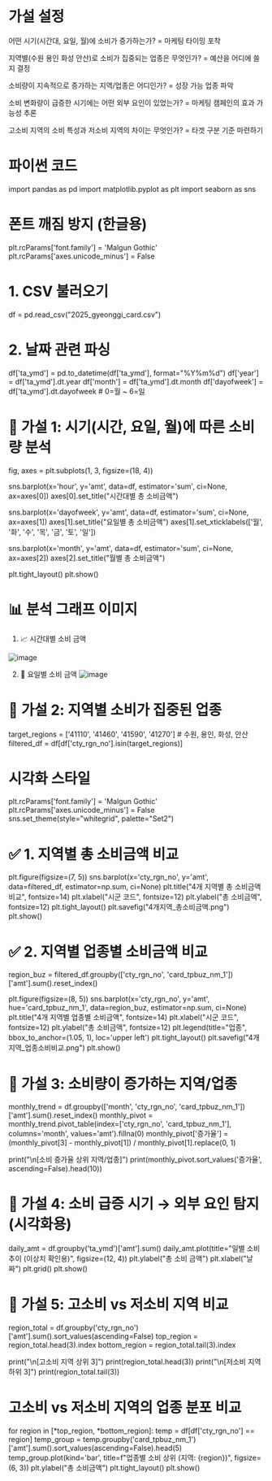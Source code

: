 # 가설 설정

어떤 시기(시간대, 요일, 월)에 소비가 증가하는가? = 마케팅 타이밍 포착

지역별(수원 용인 화성 안산)로 소비가 집중되는 업종은 무엇인가? = 예산을 어디에 쓸지 결정

소비량이 지속적으로 증가하는 지역/업종은 어디인가? = 성장 가능 업종 파악

소비 변화량이 급증한 시기에는 어떤 외부 요인이 있었는가? = 마케팅 캠페인의 효과 가능성 추론

고소비 지역의 소비 특성과 저소비 지역의 차이는 무엇인가? = 타겟 구분 기준 마련하기

# 파이썬 코드

import pandas as pd
import matplotlib.pyplot as plt
import seaborn as sns

# 폰트 깨짐 방지 (한글용)
plt.rcParams['font.family'] = 'Malgun Gothic'
plt.rcParams['axes.unicode_minus'] = False

# 1. CSV 불러오기
df = pd.read_csv("2025_gyeonggi_card.csv")

# 2. 날짜 관련 파싱
df['ta_ymd'] = pd.to_datetime(df['ta_ymd'], format="%Y%m%d")
df['year'] = df['ta_ymd'].dt.year
df['month'] = df['ta_ymd'].dt.month
df['dayofweek'] = df['ta_ymd'].dt.dayofweek  # 0=월 ~ 6=일

# 🧪 가설 1: 시기(시간, 요일, 월)에 따른 소비량 분석
fig, axes = plt.subplots(1, 3, figsize=(18, 4))

sns.barplot(x='hour', y='amt', data=df, estimator='sum', ci=None, ax=axes[0])
axes[0].set_title("시간대별 총 소비금액")

sns.barplot(x='dayofweek', y='amt', data=df, estimator='sum', ci=None, ax=axes[1])
axes[1].set_title("요일별 총 소비금액")
axes[1].set_xticklabels(['월', '화', '수', '목', '금', '토', '일'])

sns.barplot(x='month', y='amt', data=df, estimator='sum', ci=None, ax=axes[2])
axes[2].set_title("월별 총 소비금액")

plt.tight_layout()
plt.show()

# 📊 분석 그래프 이미지
1. 📈 시간대별 소비 금액
   
![image](https://github.com/user-attachments/assets/500049f2-ab0f-4526-9ae5-e4c08902602a)

2. 📅 요일별 소비 금액
![image](https://github.com/user-attachments/assets/de57724b-1471-46db-a540-6cf51e36ca99)


# 🧪 가설 2: 지역별 소비가 집중된 업종
target_regions = ['41110', '41460', '41590', '41270']  # 수원, 용인, 화성, 안산
filtered_df = df[df['cty_rgn_no'].isin(target_regions)]

# 시각화 스타일
plt.rcParams['font.family'] = 'Malgun Gothic'
plt.rcParams['axes.unicode_minus'] = False
sns.set_theme(style="whitegrid", palette="Set2")

# ✅ 1. 지역별 총 소비금액 비교
plt.figure(figsize=(7, 5))
sns.barplot(x='cty_rgn_no', y='amt', data=filtered_df, estimator=np.sum, ci=None)
plt.title("4개 지역별 총 소비금액 비교", fontsize=14)
plt.xlabel("시군 코드", fontsize=12)
plt.ylabel("총 소비금액", fontsize=12)
plt.tight_layout()
plt.savefig("4개지역_총소비금액.png")
plt.show()

# ✅ 2. 지역별 업종별 소비금액 비교
region_buz = filtered_df.groupby(['cty_rgn_no', 'card_tpbuz_nm_1'])['amt'].sum().reset_index()

plt.figure(figsize=(8, 5))
sns.barplot(x='cty_rgn_no', y='amt', hue='card_tpbuz_nm_1', data=region_buz, estimator=np.sum, ci=None)
plt.title("4개 지역별 업종별 소비금액", fontsize=14)
plt.xlabel("시군 코드", fontsize=12)
plt.ylabel("총 소비금액", fontsize=12)
plt.legend(title="업종", bbox_to_anchor=(1.05, 1), loc='upper left')
plt.tight_layout()
plt.savefig("4개지역_업종소비비교.png")
plt.show()


# 🧪 가설 3: 소비량이 증가하는 지역/업종
monthly_trend = df.groupby(['month', 'cty_rgn_no', 'card_tpbuz_nm_1'])['amt'].sum().reset_index()
monthly_pivot = monthly_trend.pivot_table(index=['cty_rgn_no', 'card_tpbuz_nm_1'], columns='month', values='amt').fillna(0)
monthly_pivot['증가율'] = (monthly_pivot[3] - monthly_pivot[1]) / monthly_pivot[1].replace(0, 1)

print("\n[소비 증가율 상위 지역/업종]")
print(monthly_pivot.sort_values('증가율', ascending=False).head(10))

# 🧪 가설 4: 소비 급증 시기 → 외부 요인 탐지 (시각화용)
daily_amt = df.groupby('ta_ymd')['amt'].sum()
daily_amt.plot(title="일별 소비 추이 (이상치 확인용)", figsize=(12, 4))
plt.ylabel("총 소비 금액")
plt.xlabel("날짜")
plt.grid()
plt.show()

# 🧪 가설 5: 고소비 vs 저소비 지역 비교
region_total = df.groupby('cty_rgn_no')['amt'].sum().sort_values(ascending=False)
top_region = region_total.head(3).index
bottom_region = region_total.tail(3).index

print("\n[고소비 지역 상위 3]")
print(region_total.head(3))
print("\n[저소비 지역 하위 3]")
print(region_total.tail(3))

# 고소비 vs 저소비 지역의 업종 분포 비교
for region in [*top_region, *bottom_region]:
    temp = df[df['cty_rgn_no'] == region]
    temp_group = temp.groupby('card_tpbuz_nm_1')['amt'].sum().sort_values(ascending=False).head(5)
    temp_group.plot(kind='bar', title=f"업종별 소비 상위 (지역: {region})", figsize=(6, 3))
    plt.ylabel("총 소비금액")
    plt.tight_layout()
    plt.show()







